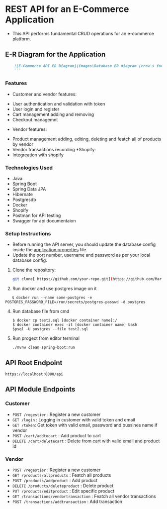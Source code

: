 # REST API for an E-Commerce Application

- This API performs fundamental CRUD operations for an e-commerce platform.
## E-R Diagram for the Application

 ```markdown
     ![E-Commerce API ER Diagram](images\Database ER diagram (crow's foot) (1).png)
     ```
```
### Features
* Customer and vendor features:
- User authentication and validation with token
- User login and register
-  Cart management adding and removing
-  Checkout managemnt
* Vendor features:
-  Product management adding, editing, deleting and featch all of products by vendor
-  Vendor transactions recording
  *Shopify:
-  Integreation with shopify


### Technologies Used

- Java
- Spring Boot
- Spring Data JPA
- Hibernate
- Postgresdb
- Docker
- Shopify
- Postman for API testing
- Swagger for api documentaion

### Setup Instructions

* Before running the API server, you should update the database config inside the [application.properties](demod\src\main\resources\application.properties) file. 
* Update the port number, username and password as per your local database config.
1. Clone the repository:
   ```bash
   git clone[ https://github.com/your-repo.git](https://github.com/Mariamm1234/Demod.git)
   ```
2. Run docker and use postgres image on it
```
   $ docker run --name some-postgres -e POSTGRES_PASSWORD_FILE=/run/secrets/postgres-passwd -d postgres
   ```
4. Run database file from cmd
   ```
   $ docker cp test2.sql [docker container name]:/
   $ docker container exec -it [docker container name] bash
   $psql -U postgres --file test2.sql
   ```
5. Run progect from editor terminal
   ```
   ./mvnw clean spring-boot:run 
   ```
## API Root Endpoint

`https://localhost:8080/api`
   
## API Module Endpoints

### Customer

* `POST /regestier` : Register a new customer
* `GET /login` : Logging in customer with valid token and email
* `GET /token`: Get token with valid email, password and bussines name if vendor
* `POST /cart/addtocart` : Add product to cart
* `DELETE /cart/deletecart` : Delete from cart with valid email and product id

### Vendor

* `POST /regestier` : Register a new customer
* `GET /products/allproducts` : Featch all products
* `POST /products/addproduct` : Add product 
* `DELETE /products/deleteproduct` : Delete product
* `PUT /products/editproduct` : Edit specific product
* `GET /transactions/vendortransaction` : Featch all vendor transactions
* `POST /transactions/addtransaction` : Add transaction

    
